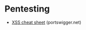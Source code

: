 # Pentesting

- [XSS cheat sheet](https://portswigger.net/web-security/cross-site-scripting/cheat-sheet) (portswigger.net)
